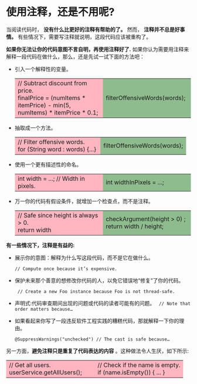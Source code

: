 # 使用注释，还是不用呢?

当阅读代码时， **没有什么比更好的注释有帮助的了。** 然而， **注释并不总是好事情。** 有些情况下，需要写注释就说明，这段代码应该被重构了。

**如果你无法让你的代码意图不言自明，再使用注释好了.** 如果你认为需要用注释来解释一段代码在做什么，那么，还是先试一试下面的方法吧：

- 引入一个解释性的变量。

  <table>
    <tr>
      <td width="50%" bgcolor=LightPink>
        // Subtract discount from price.<br>
        finalPrice = (numItems * itemPrice) - min(5, numItems) * itemPrice * 0.1;
      </td>
      <td bgcolor=DarkSeaGreen>
        filterOffensiveWords(words);
      </td>
    </tr>
  </table>

- 抽取成一个方法。

  <table>
    <tr>
      <td bgcolor=LightPink width ="50%">
        // Filter offensive words.<br/>
        for (String word : words) {...}
      </td>
      <td bgcolor=DarkSeaGreen>
        filterOffensiveWords(words);
      </td>
    </tr>
  </table>


- 使用一个更有描述性的命名。

  <table>
    <tr>
      <td bgcolor=LightPink width ="50%">int width = ...; // Width in pixels.</td>
      <td bgcolor=DarkSeaGreen>int widthInPixels = ...;</td>
    </tr>
  </table>

- 万一你的代码有假设条件，就增加一个检查点，而不是注释。

  <table>
    <tr>
      <td bgcolor=LightPink width ="50%">
        // Safe since height is always > 0.<br/>
        return width
      </td>
      <td bgcolor=DarkSeaGreen >
        checkArgument(height > 0)   ;<br/>
        return width / height;
      </td>
    </tr>
  </table>

**有一些情况下，注释是有益的:**

- 展示你的意图：解释为什么写这段代码，而不是它在做什么。 

  `// Compute once because it’s expensive. `

- 保护未来那个善意的想修改你代码的人，以免它错误地“修复”了你的代码。

  ` // Create a new Foo instance because Foo is not thread-safe.`  

- 声明式:代码审查期间出现的问题或代码的读者可能有的问题。
  ` // Note that order matters because…`

- 如果看起来你写了一段违反软件工程实践的糟糕代码，那就解释一下你的理由。

   `@SuppressWarnings("unchecked") // The cast is safe because…`  

另一方面，**避免注释只是重复了代码表达的内容** 。这种做法令人生厌，如下所示:

  <table>
    <tr>
      <td bgcolor=LightPink width ="50%">
        // Get all users.<br/> 
        userService.getAllUsers();
      </td>
      <td bgcolor=LightPink >
        // Check if the name is empty.<br/>
        if (name.isEmpty()) { ... }
      </td>
    </tr>
  </table>

